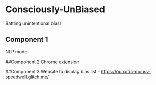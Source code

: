 # Consciously-UnBiased
Battling unintentional bias!

## Component 1
NLP model

##Component 2
Chrome extension

##Component 3 
Website to display bias list - https://quixotic-mousy-speedwell.glitch.me/

